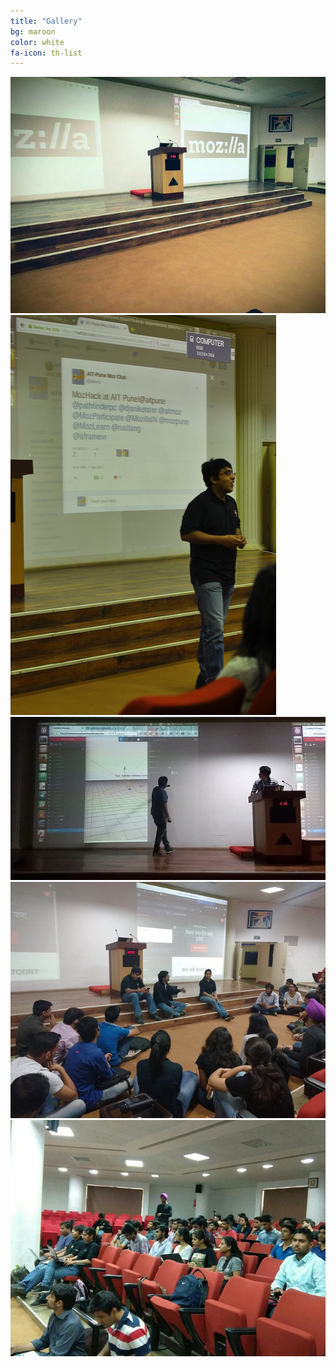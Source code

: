 ```yaml
---
title: "Gallery"
bg: maroon
color: white
fa-icon: th-list
---
```

<div>
<img class="row big column"   src="img/gallery/a.jpg" alt="Stage" title="Stage" />
<img class="row small column" src="img/gallery/b.jpg"  alt="Prathamesh Chavan" title="Prathamesh Chavan"/>
<img class="row small column" src="img/gallery/c.jpg"      alt="A-frame talk by Tushar Choudhary and Amit" title="A-frame talk by Tushar Choudhary and Amit" />
<img class="row big column"   src="img/gallery/d.jpg"      alt="Future Mozillians" title="Future Mozillians" />
<img class="row full column"  src="img/gallery/e.jpg" alt="Future Mozillians" title="Future Mozillians" />
</div>
